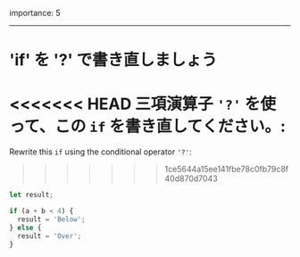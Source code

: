 importance: 5

---

# 'if' を '?' で書き直しましょう

<<<<<<< HEAD
三項演算子 `'?'` を使って、この `if` を書き直してください。:
=======
Rewrite this `if` using the conditional operator `'?'`:
>>>>>>> 1ce5644a15ee141fbe78c0fb79c8f40d870d7043

```js
let result;

if (a + b < 4) {
  result = 'Below';
} else {
  result = 'Over';
}
```
